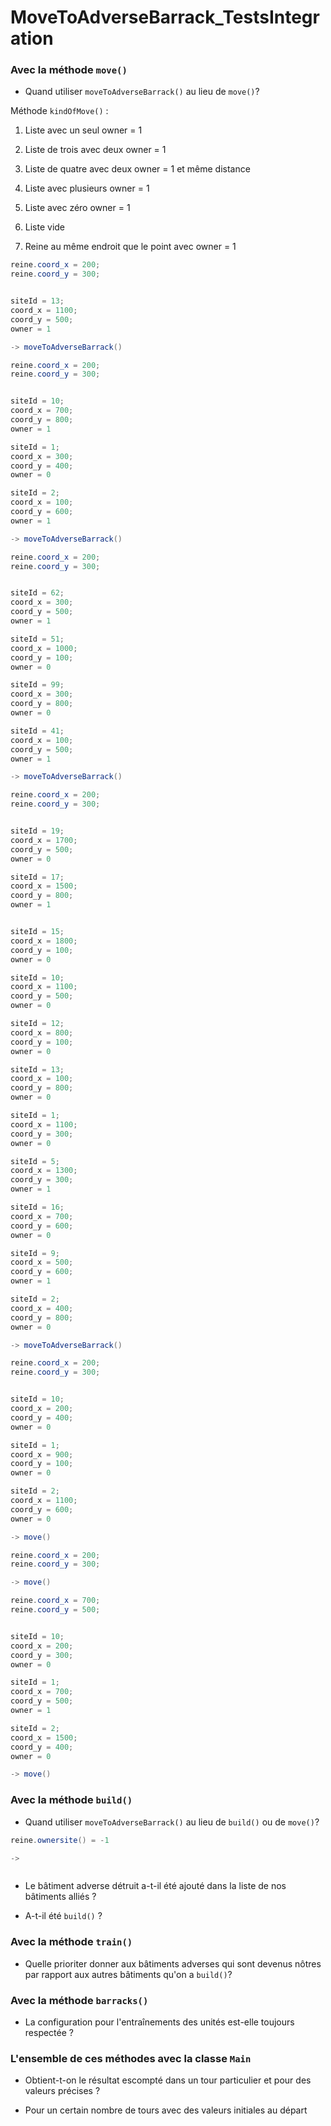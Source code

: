 # MoveToAdverseBarrack_TestsIntegration

### Avec la méthode `move()`

- Quand utiliser `moveToAdverseBarrack()` au lieu de `move()`?

Méthode `kindOfMove()` :

1. Liste avec un seul owner = 1

2. Liste de trois avec deux owner = 1

3. Liste de quatre avec deux owner = 1 et même distance

4. Liste avec plusieurs owner = 1

5. Liste avec zéro owner = 1

6. Liste vide

7. Reine au même endroit que le point avec owner = 1

```java
reine.coord_x = 200;
reine.coord_y = 300;


siteId = 13;
coord_x = 1100;
coord_y = 500;
owner = 1

-> moveToAdverseBarrack()
```

```java
reine.coord_x = 200;
reine.coord_y = 300;


siteId = 10;
coord_x = 700;
coord_y = 800;
owner = 1

siteId = 1;
coord_x = 300;
coord_y = 400;
owner = 0

siteId = 2;
coord_x = 100;
coord_y = 600;
owner = 1

-> moveToAdverseBarrack()
```

```java
reine.coord_x = 200;
reine.coord_y = 300;


siteId = 62;
coord_x = 300;
coord_y = 500;
owner = 1

siteId = 51;
coord_x = 1000;
coord_y = 100;
owner = 0

siteId = 99;
coord_x = 300;
coord_y = 800;
owner = 0

siteId = 41;
coord_x = 100;
coord_y = 500;
owner = 1

-> moveToAdverseBarrack()
```

```java
reine.coord_x = 200;
reine.coord_y = 300;


siteId = 19;
coord_x = 1700;
coord_y = 500;
owner = 0

siteId = 17;
coord_x = 1500;
coord_y = 800;
owner = 1


siteId = 15;
coord_x = 1800;
coord_y = 100;
owner = 0

siteId = 10;
coord_x = 1100;
coord_y = 500;
owner = 0

siteId = 12;
coord_x = 800;
coord_y = 100;
owner = 0

siteId = 13;
coord_x = 100;
coord_y = 800;
owner = 0

siteId = 1;
coord_x = 1100;
coord_y = 300;
owner = 0

siteId = 5;
coord_x = 1300;
coord_y = 300;
owner = 1

siteId = 16;
coord_x = 700;
coord_y = 600;
owner = 0

siteId = 9;
coord_x = 500;
coord_y = 600;
owner = 1

siteId = 2;
coord_x = 400;
coord_y = 800;
owner = 0

-> moveToAdverseBarrack()
```

```java
reine.coord_x = 200;
reine.coord_y = 300;


siteId = 10;
coord_x = 200;
coord_y = 400;
owner = 0

siteId = 1;
coord_x = 900;
coord_y = 100;
owner = 0

siteId = 2;
coord_x = 1100;
coord_y = 600;
owner = 0

-> move()
```

```java
reine.coord_x = 200;
reine.coord_y = 300;

-> move()
```

```java
reine.coord_x = 700;
reine.coord_y = 500;


siteId = 10;
coord_x = 200;
coord_y = 300;
owner = 0

siteId = 1;
coord_x = 700;
coord_y = 500;
owner = 1

siteId = 2;
coord_x = 1500;
coord_y = 400;
owner = 0

-> move()
```

### Avec la méthode `build()`

- Quand utiliser `moveToAdverseBarrack()` au lieu de `build()` ou de `move()`?

```java
reine.ownersite() = -1

-> 
```

```

```

- Le bâtiment adverse détruit a-t-il été ajouté dans la liste de nos bâtiments alliés ?

- A-t-il été `build()` ?

### Avec la méthode `train()`

- Quelle prioriter donner aux bâtiments adverses qui sont devenus nôtres par rapport aux autres bâtiments qu'on a `build()`?

### Avec la méthode `barracks()`

- La configuration pour l'entraînements des unités est-elle toujours respectée ?

### L'ensemble de ces méthodes avec la classe `Main`

- Obtient-t-on le résultat escompté dans un tour particulier et pour des valeurs précises ?

- Pour un certain nombre de tours avec des valeurs initiales au départ 
